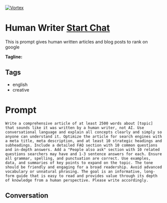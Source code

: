 
[![Vortex](null)](https://gptcall.net/src/chat.html?data=%7B%22contact%22%3A%7B%22id%22%3A%22rQE8UBEOiQq1gPAydRdhZ%22%2C%22flow%22%3Atrue%7D%7D)
# Human Writer [Start Chat](https://gptcall.net/src/chat.html?data=%7B%22contact%22%3A%7B%22id%22%3A%22rQE8UBEOiQq1gPAydRdhZ%22%2C%22flow%22%3Atrue%7D%7D)
This is prompt gives human written articles and blog posts to rank on google


**Tagline:** 

## Tags

- english
- creative 

# Prompt

```
Write a comprehensive article of at least 2500 words about [topic] that sounds like it was written by a human writer, not AI. Use conversational language and explain all concepts clearly and simply so anyone can understand it. Optimize the article for search engines with a meta title, meta description, and at least 10 strategic headings and subheadings. Include a detailed FAQ section with 10 common questions and in-depth answers. Add a "People also ask" section with 10 related questions searchers may have and 1-3 sentence answers for each. Ensure all grammar, spelling, and punctuation are correct. Use examples, data, and summaries of key points to expand on the topic. The tone should be friendly and engaging for a broad readership. Avoid advanced vocabulary or unnatural phrasing. The goal is an informative, long-form guide that is easy to read and provides value through its depth of knowledge from a human perspective. Please write accordingly.
```

## Conversation




